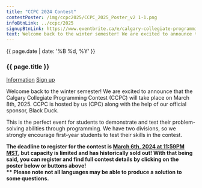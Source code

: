 ```yaml
---
title: "CCPC 2024 Contest"
contestPoster: /img/ccpc2025/CCPC_2025_Poster_v2 1-1.png
infoBtnLink: ../ccpc/2025
signupBtnLink: https://www.eventbrite.ca/e/calgary-collegiate-programming-contest-2025-tickets-810966190707?utm-campaign=social&utm-content=attendeeshare&utm-medium=discovery&utm-term=listing&utm-source=cp&aff=ebdsshcopyurl
text: Welcome back to the winter semester! We are excited to announce that the Calgary Collegiate Programming Contest (CCPC) will take place on March 8th, 2025. CCPC is hosted by us (CPC) along with the help of our official sponsor, Black Duck. This is the perfect event for students to demonstrate and test their problem-solving abilities through programming. We have two divisions, so we strongly encourage first-year students to test their skills in the contest. The deadline to register for the contest is March 6th, 2024 at 11:59PM MST, but capacity is limited and has historically sold out! With that being said, you can register and find full contest details by clicking on the poster below or buttons above! Please note not all languages may be able to produce a solution to some questions.
---
```


<div class="card post-dec">      
<div class="card-body">
<div class="container-fluid">   
<div class="row">
<div class = "col-xs-12 col-md-5">

<img class="blog-img rounded mx-auto mr-3" src="{{ page.contestPoster }}" alt="">

</div>

<div class = "col-xs-12 col-md-7">
<div class = "date-dec"> {{ page.date | date: '%B %d, %Y' }}</div>
<h3 class = "blog-title">{{ page.title }}</h3>      
<div class = "blog-line"></div>

<div class = "blog-btns">
<a class="btn contest-btn" href="{{ page.infoBtnLink }}" role="button">Information</a>
<a class="btn contest-btn" href="{{ page.signupBtnLink }}" role="button">Sign up</a>
</div>

<p>Welcome back to the winter semester! We are excited to announce that the Calgary Collegiate Programming Contest (CCPC) will take place on March 8th, 2025. 
CCPC is hosted by us (CPC) along with the help of our official sponsor, Black Duck. </p>

<p>This is the perfect event for students to demonstrate and test their problem-solving abilities through programming. We have two divisions, 
so we strongly encourage first-year students to test their skills in the contest.
</p>

<p><b>The deadline to register for the contest is <u>March 6th, 2024 at 11:59PM MST</u>, but capacity is limited and has historically sold out! With that being said, 
you can register and find full contest details by clicking on the poster below or buttons above!
<br>** Please note not all languages may be able to produce a solution to some questions.
</b>

</p>

</div>
</div>
</div>
</div>
</div>
